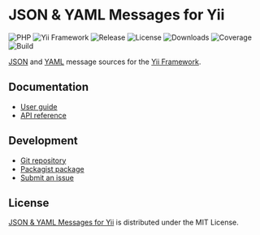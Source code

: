 # JSON & YAML Messages for Yii
![PHP](https://img.shields.io/packagist/php-v/cedx/yii2-json-messages.svg) ![Yii Framework](https://img.shields.io/badge/yii-%3E%3D2.0-brightgreen.svg) ![Release](https://img.shields.io/packagist/v/cedx/yii2-json-messages.svg) ![License](https://img.shields.io/packagist/l/cedx/yii2-json-messages.svg) ![Downloads](https://img.shields.io/packagist/dt/cedx/yii2-json-messages.svg) ![Coverage](https://coveralls.io/repos/github/cedx/yii2-json-messages/badge.svg) ![Build](https://github.com/cedx/yii2-json-messages/workflows/build/badge.svg)

[JSON](https://json.org) and [YAML](http://yaml.org) message sources for the [Yii Framework](https://www.yiiframework.com).

## Documentation
- [User guide](https://docs.belin.io/yii2-json-messages)
- [API reference](https://api.belin.io/yii2-json-messages)

## Development
- [Git repository](https://git.belin.io/cedx/yii2-json-messages)
- [Packagist package](https://packagist.org/packages/cedx/yii2-json-messages)
- [Submit an issue](https://git.belin.io/cedx/yii2-json-messages/issues)

## License
[JSON & YAML Messages for Yii](https://docs.belin.io/yii2-json-messages) is distributed under the MIT License.
